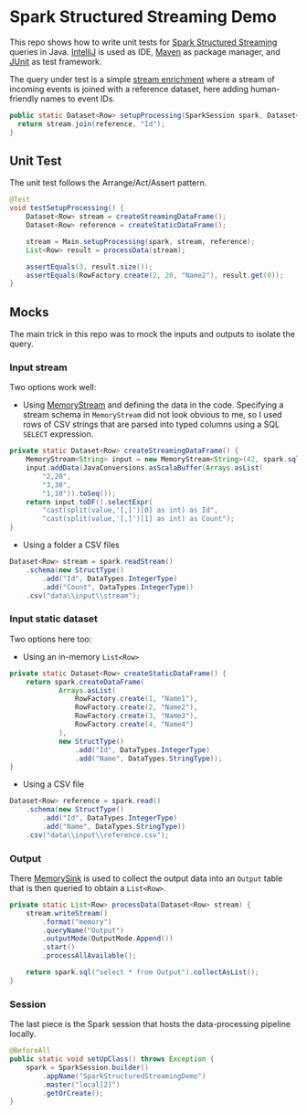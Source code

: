 # Spark Structured Streaming Demo

This repo shows how to write unit tests for [Spark Structured Streaming](https://spark.apache.org/docs/latest/structured-streaming-programming-guide.html) queries in Java. [IntelliJ](https://www.jetbrains.com/idea/) is used as IDE, [Maven](http://search.maven.org/) as package manager, and [JUnit](http://junit.org/) as test framework.

The query under test is a simple [stream enrichment](http://blog.madhukaraphatak.com/introduction-to-spark-structured-streaming-part-6/) where a stream of incoming events is joined with a reference dataset, here adding human-friendly names to event IDs.

```Java
public static Dataset<Row> setupProcessing(SparkSession spark, Dataset<Row> stream, Dataset<Row> reference) {
  return stream.join(reference, "Id");
}
```

## Unit Test

The unit test follows the Arrange/Act/Assert pattern.

```Java
@Test
void testSetupProcessing() {
    Dataset<Row> stream = createStreamingDataFrame();
    Dataset<Row> reference = createStaticDataFrame();

    stream = Main.setupProcessing(spark, stream, reference);
    List<Row> result = processData(stream);

    assertEquals(3, result.size());
    assertEquals(RowFactory.create(2, 20, "Name2"), result.get(0));
}
```

## Mocks

The main trick in this repo was to mock the inputs and outputs to isolate the query.

### Input stream

Two options work well:

- Using [MemoryStream](https://github.com/apache/spark/blob/master/sql/core/src/main/scala/org/apache/spark/sql/execution/streaming/memory.scala) and defining the data in the code. Specifying a stream schema in `MemoryStream` did not look obvious to me, so I used rows of CSV strings that are parsed into typed columns using a SQL `SELECT` expression.

```Java
private static Dataset<Row> createStreamingDataFrame() {
    MemoryStream<String> input = new MemoryStream<String>(42, spark.sqlContext(), Encoders.STRING());
    input.addData(JavaConversions.asScalaBuffer(Arrays.asList(
        "2,20",
        "3,30",
        "1,10")).toSeq());
    return input.toDF().selectExpr(
        "cast(split(value,'[,]')[0] as int) as Id",
        "cast(split(value,'[,]')[1] as int) as Count");
}
```

- Using a folder a CSV files

```Java
Dataset<Row> stream = spark.readStream()
    .schema(new StructType()
        .add("Id", DataTypes.IntegerType)
        .add("Count", DataTypes.IntegerType))
    .csv("data\\input\\stream");
```

### Input static dataset

Two options here too:

- Using an in-memory `List<Row>`

```Java
private static Dataset<Row> createStaticDataFrame() {
    return spark.createDataFrame(
            Arrays.asList(
                RowFactory.create(1, "Name1"),
                RowFactory.create(2, "Name2"),
                RowFactory.create(3, "Name3"),
                RowFactory.create(4, "Name4")
            ),
            new StructType()
                .add("Id", DataTypes.IntegerType)
                .add("Name", DataTypes.StringType));
}
```

- Using a CSV file

```Java
Dataset<Row> reference = spark.read()
    .schema(new StructType()
        .add("Id", DataTypes.IntegerType)
        .add("Name", DataTypes.StringType))
    .csv("data\\input\\reference.csv");
```

### Output

There [MemorySink](https://github.com/apache/spark/blob/master/sql/core/src/main/scala/org/apache/spark/sql/execution/streaming/memory.scala) is used to collect the output data into an `Output` table that is then queried to obtain a `List<Row>`.

```Java
private static List<Row> processData(Dataset<Row> stream) {
    stream.writeStream()
        .format("memory")
        .queryName("Output")
        .outputMode(OutputMode.Append())
        .start()
        .processAllAvailable();

    return spark.sql("select * from Output").collectAsList();
}
```

### Session

The last piece is the Spark session that hosts the data-processing pipeline locally.

```Java
@BeforeAll
public static void setUpClass() throws Exception {
    spark = SparkSession.builder()
        .appName("SparkStructuredStreamingDemo")
        .master("local[2]")
        .getOrCreate();
}
```
